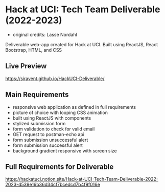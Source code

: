 # Hack at UCI: Tech Team Deliverable (2022-2023)
- original credits: Lasse Nordahl

Deliverable web-app created for Hack at UCI.
Built using ReactJS, React Bootstrap, HTML, and CSS

## Live Preview
https://siravent.github.io/HackUCI-Deliverable/

## Main Requirements
- responsive web application as defined in full requirements
- picture of choice with looping CSS animation
- built using ReactJS with components
- stylized submission form
- form validation to check for valid email
- GET request to postman-echo api
- form submission unsuccessful alert
- form submission successful alert
- background gradient responsive with screen size

## Full Requirements for Deliverable
https://hackatuci.notion.site/Hack-at-UCI-Tech-Team-Deliverable-2022-2023-d539e16b36d34cf7bcedcd7b4f9f016e
